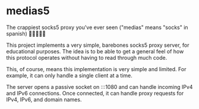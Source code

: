 # medias5

The crappiest socks5 proxy you've ever seen ("medias" means "socks" in spanish) 🧦🧦🧦🧦🧦

This project implements a very simple, barebones socks5 proxy server, for educational purposes. The idea is to be able to get a general feel of how this protocol operates without having to read through much code.

This, of course, means this implementation is very simple and limited. For example, it can only handle a single client at a time.

The server opens a passive socket on :::1080 and can handle incoming IPv4 and IPv6 connections. Once connected, it can handle proxy requests for IPv4, IPv6, and domain names.
